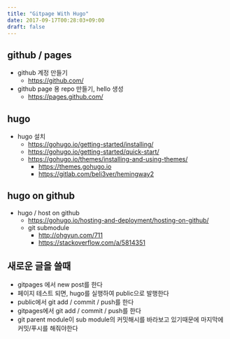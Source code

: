```yaml
---
title: "Gitpage With Hugo"
date: 2017-09-17T00:28:03+09:00
draft: false
---
```

## github / pages
- github 계정 만들기
  - https://github.com/
- github page 용 repo 만들기, hello 생성
  - https://pages.github.com/

## hugo
- hugo 설치
  - https://gohugo.io/getting-started/installing/
  - https://gohugo.io/getting-started/quick-start/
  - https://gohugo.io/themes/installing-and-using-themes/
    - https://themes.gohugo.io
    - https://gitlab.com/beli3ver/hemingway2

## hugo on github
- hugo / host on github
  - https://gohugo.io/hosting-and-deployment/hosting-on-github/
  - git submodule
    - http://ohgyun.com/711
    - https://stackoverflow.com/a/5814351

## 새로운 글을 쓸때
- gitpages 에서 new post를 한다
- 페이지 테스트 되면, hugo를 실행하여 public으로 발행한다
- public에서 git add / commit / push를 한다
- gitpages에서 git add / commit / push를 한다
- git parent module이 sub module의 커밋해시를 바라보고 있기때문에 마지막에 커밋/푸시를 해줘야한다

